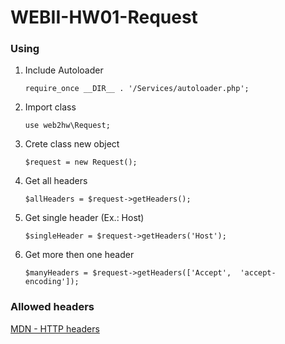 # WEBII-HW01-Request

### Using

1. Include Autoloader

    `require_once __DIR__ . '/Services/autoloader.php';`

1. Import class

    `use web2hw\Request;`

1.  Crete class new object

    `$request = new Request();`

1. Get all headers

	`$allHeaders = $request->getHeaders();`

1. Get single header (Ex.: Host)

	`$singleHeader = $request->getHeaders('Host');`

1. Get more then one header

	`$manyHeaders = $request->getHeaders(['Accept',  'accept-encoding']);`

### Allowed headers

[MDN -  HTTP headers](https://developer.mozilla.org/en-US/docs/Web/HTTP/Headers "MDN -  HTTP headers")